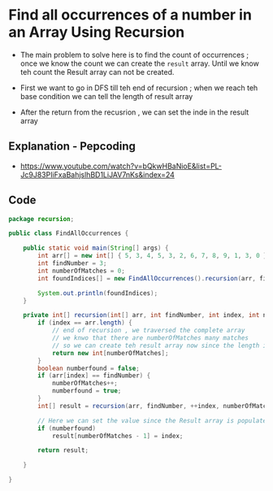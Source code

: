 # Find all occurrences of a number in an Array Using Recursion

- The main problem to solve here is to find the count of occurrences ; once we know the count we can create the `result` array. Until we know teh count the Result array can not be created.

- First we want to go in DFS till teh end of recursion ; when we reach teh base condition we can tell the length of result array

- After the return from the recusrion , we can set the inde in the result array


## Explanation - Pepcoding 
- https://www.youtube.com/watch?v=bQkwHBaNioE&list=PL-Jc9J83PIiFxaBahjslhBD1LiJAV7nKs&index=24

## Code
````java
package recursion;

public class FindAllOccurrences {

	public static void main(String[] args) {
		int arr[] = new int[] { 5, 3, 4, 5, 3, 2, 6, 7, 8, 9, 1, 3, 0 };
		int findNumber = 3;
		int numberOfMatches = 0;
		int foundIndices[] = new FindAllOccurrences().recursion(arr, findNumber, 0, numberOfMatches);

		System.out.println(foundIndices);
	}

	private int[] recursion(int[] arr, int findNumber, int index, int numberOfMatches) {
		if (index == arr.length) {
			// end of recursion , we traversed the complete array
			// we knwo that there are numberOfMatches many matches
            // so we can create teh result array now since the length is known
			return new int[numberOfMatches];
		}
		boolean numberfound = false;
		if (arr[index] == findNumber) {
			numberOfMatches++;
			numberfound = true;
		}
		int[] result = recursion(arr, findNumber, ++index, numberOfMatches);

        // Here we can set the value since the Result array is populated here
		if (numberfound)
			result[numberOfMatches - 1] = index;

		return result;

	}

}

````